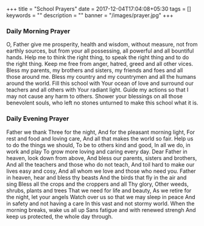 +++
title =  "School Prayers"
date = 2017-12-04T17:04:08+05:30
tags = []
keywords = ""
description = ""
banner = "/images/prayer.jpg"
+++

### Daily Morning Prayer

O, Father give me prosperity, health and wisdom, without measure, not from
earthly sources, but from your all possessing, all powerful and all bountiful
hands. Help me to think the right thing, to speak the right
thing and to do the right thing.
Keep me free from anger, hatred, greed and all other vices. Bless my parents,
my brothers and sisters, my friends and foes and all those around me.
Bless my country and my countrymen and all the humans around the world.
Fill this school with Your ocean of love and surround our teachers and all
others with Your radiant light. Guide my actions so that I may not
cause any harm to others.
Shower your blessings on all those benevolent souls, who left no stones
unturned to make this school what it is. 

### Daily Evening Prayer

Father we thank Three for the night,
And for the pleasant morning light,
For rest and food and loving care,
And all that makes the world so fair.
Help us to do the things we should,
To be to others kind and good,
In all we do, in work and play
To grow more loving and caring every day.
Dear Father in heaven, look down from above,
And bless our parents, sisters and brothers,
And all the teachers and those who do not teach,
And toil hard to make our lives easy and cosy,
And all whom we love and those who need you.
Father in heaven, hear and bless thy beasts
And the birds that fly in the air and sing
Bless all the crops and the croppers and all Thy glory,
Other weeds, shrubs, plants and trees
That we need for life and beauty,
As we retire for the night, let your angels
Watch over us so that we may sleep in peace
And in safety and not having a care
In this vast and not stormy world.
When the morning breaks, wake us all up
Sans fatigue and with renewed strengh
And keep us protected, the whole day through.

